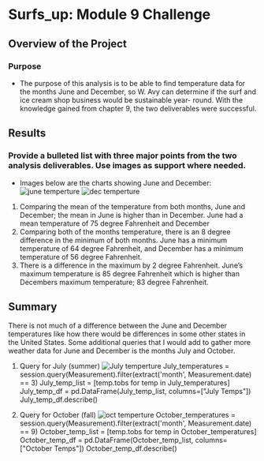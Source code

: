 # Surfs_up: Module 9 Challenge

## Overview of the Project
### Purpose
-	The purpose of this analysis is to be able to find temperature data for the months June and December, so W. Avy can determine if the surf and ice cream shop business would be sustainable year- round. With the knowledge gained from chapter 9, the two deliverables were successful.
## Results 
### Provide a bulleted list with three major points from the two analysis deliverables. Use images as support where needed.
- Images below are the charts showing June and December:
![june temperture](https://user-images.githubusercontent.com/101531875/171085706-4cdb7dfb-5de0-4dd7-af18-a97af2ad71e1.png)
![dec temperture](https://user-images.githubusercontent.com/101531875/171085721-5e8bcc62-94ce-4c37-aa3a-21e73a021b29.png)

1. Comparing the mean of the temperature from both months, June and December; the mean in June is higher than in December. June had a mean temperature of 75 degree Fahrenheit and December  
2.	Comparing both of the months temperature, there is an 8 degree difference in the minimum of both months. June has a minimum temperature of 64 degree Fahrenheit, and December has a minimum temperature of 56 degree Fahrenheit.
3.	There is a difference in the maximum by 2 degree Fahrenheit. June’s maximum temperature is 85 degree Fahrenheit which is higher than Decembers maximum temperature; 83 degree Fahrenheit. 

## Summary
There is not much of a difference between the June and December temperatures like how there would be differences in some other states in the United States. Some additional queries that I would add to gather more weather data for June and December is the months July and October.

1.	Query for July (summer)
![July temperture](https://user-images.githubusercontent.com/101531875/171085596-f22dfd40-2f7c-4807-9cb0-e43b2a11d94f.png)
July_temperatures = session.query(Measurement).filter(extract('month', Measurement.date) == 3)
July_temp_list = [temp.tobs for temp in July_temperatures]
July_temp_df = pd.DataFrame(July_temp_list, columns=["July Temps"])
July_temp_df.describe()


2.	Query for October (fall)
![oct temperture](https://user-images.githubusercontent.com/101531875/171085633-bbb45713-4d1b-49f7-8c23-33c4faf3ef08.png)
October_temperatures = session.query(Measurement).filter(extract('month', Measurement.date) == 9)
October_temp_list = [temp.tobs for temp in October_temperatures]
October_temp_df = pd.DataFrame(October_temp_list, columns=["October Temps"])
October_temp_df.describe()

